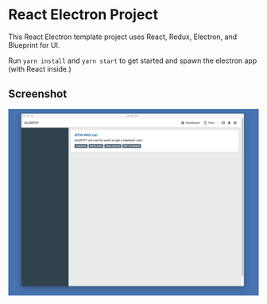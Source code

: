 # React Electron Project

This React Electron template project uses React, Redux, Electron, and Blueprint for UI.

Run `yarn install` and `yarn start` to get started and spawn the electron app (with React inside.)

## Screenshot

![Screenshot](public/electron-app-screenshot.png)
